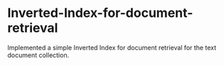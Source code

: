 # Inverted-Index-for-document-retrieval
Implemented a simple Inverted Index for document retrieval for the text document collection.
